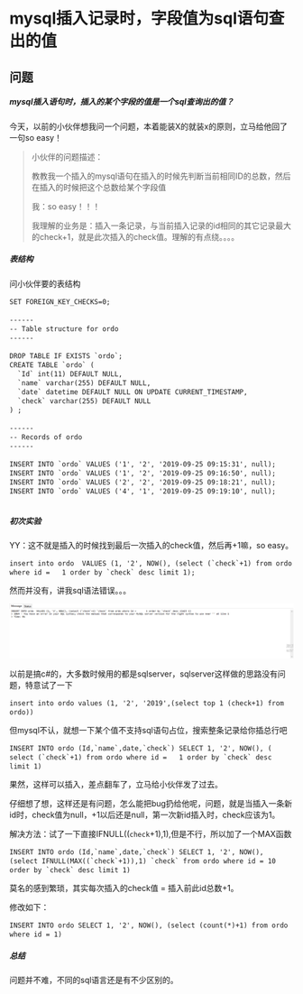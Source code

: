 # mysql插入记录时，字段值为sql语句查出的值

## 问题

##### mysql插入语句时，插入的某个字段的值是一个sql查询出的值？

今天，以前的小伙伴想我问一个问题，本着能装X的就装x的原则，立马给他回了一句so easy！

>  小伙伴的问题描述：
>
> ​	教教我一个插入的mysql语句在插入的时候先判断当前相同ID的总数，然后在插入的时候把这个总数给某个字段值
>
> 我：so easy！！！
>
> ​	我理解的业务是：插入一条记录，与当前插入记录的id相同的其它记录最大的check+1，就是此次插入的check值。理解的有点绕。。。。
>
> 

##### 表结构

问小伙伴要的表结构

``` mysql
SET FOREIGN_KEY_CHECKS=0;

------
-- Table structure for ordo
------

DROP TABLE IF EXISTS `ordo`;
CREATE TABLE `ordo` (
  `Id` int(11) DEFAULT NULL,
  `name` varchar(255) DEFAULT NULL,
  `date` datetime DEFAULT NULL ON UPDATE CURRENT_TIMESTAMP,
  `check` varchar(255) DEFAULT NULL
) ;

------
-- Records of ordo
------

INSERT INTO `ordo` VALUES ('1', '2', '2019-09-25 09:15:31', null);
INSERT INTO `ordo` VALUES ('1', '2', '2019-09-25 09:16:50', null);
INSERT INTO `ordo` VALUES ('2', '2', '2019-09-25 09:18:21', null);
INSERT INTO `ordo` VALUES ('4', '1', '2019-09-25 09:19:10', null);


```

##### 初次实验

YY：这不就是插入的时候找到最后一次插入的check值，然后再+1嘛，so easy。

```mysql
insert into ordo  VALUES (1, '2', NOW(), (select (`check`+1) from ordo where id =	1 order by `check` desc limit 1);
```

然而并没有，讲我sql语法错误。。。

![1569392118900](1569392118900.png)

以前是搞c#的，大多数时候用的都是sqlserver，sqlserver这样做的思路没有问题，特意试了一下

```sqlserver
insert into ordo values (1, '2', '2019',(select top 1 (check+1) from ordo))
```

但mysql不认，就想一下某个值不支持sql语句占位，搜索整条记录给你插总行吧

```mysql
INSERT INTO ordo (Id,`name`,date,`check`) SELECT 1, '2', NOW(), ( select (`check`+1) from ordo where id =	1 order by `check` desc limit 1)
```

果然，这样可以插入，差点翻车了，立马给小伙伴发了过去。

仔细想了想，这样还是有问题，怎么能把bug扔给他呢，问题，就是当插入一条新id时，check值为null，+1以后还是null，第一次新id插入时，check应该为1。

解决方法：试了一下直接IFNULL((`check`+1),1),但是不行，所以加了一个MAX函数

```mysql
INSERT INTO ordo (Id,`name`,date,`check`) SELECT 1, '2', NOW(), (select IFNULL(MAX((`check`+1)),1) `check` from ordo where id =	10 order by `check` desc limit 1)
```



莫名的感到繁琐，其实每次插入的check值 = 插入前此id总数+1。

修改如下：

```mysql
INSERT INTO ordo SELECT 1, '2', NOW(), (select (count(*)+1) from ordo where id = 1)
```



##### 总结

问题并不难，不同的sql语言还是有不少区别的。









